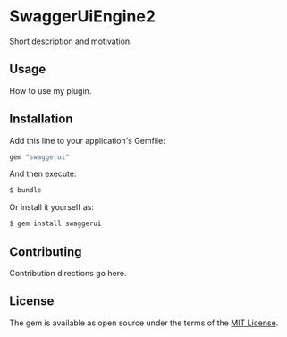 # SwaggerUiEngine2
Short description and motivation.

## Usage
How to use my plugin.

## Installation
Add this line to your application's Gemfile:

```ruby
gem "swaggerui"
```

And then execute:
```bash
$ bundle
```

Or install it yourself as:
```bash
$ gem install swaggerui
```

## Contributing
Contribution directions go here.

## License
The gem is available as open source under the terms of the [MIT License](https://opensource.org/licenses/MIT).
